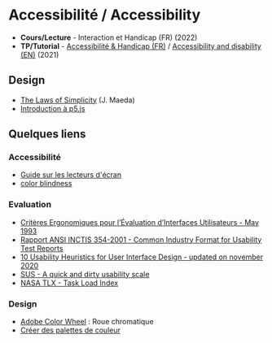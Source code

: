 # Accessibilité / Accessibility
<!--
## Facteurs Humains  / Human Factors
* **Cours1/Lecture1** - [Evaluation<ins>s</ins>](https://github.com/truillet/upssitech/blob/master/SRI/3A/FH/Cours/%5BFH%5D_Evaluations.pdf) (2021)
* **TP1/Tutorial 1** - [Inspection Ergonomique (FR)](https://github.com/truillet/upssitech/blob/master/SRI/3A/FH/TP/TP1_FH_Inspection_Ergonomique.pdf) / [Ergonomic Inspection (EN)](https://github.com/truillet/upssitech/blob/master/SRI/3A/FH/TP/T1_HF_Ergonomic_Inspection.pdf) (2021)

## Accessibilité / Accessibility
-->

* **Cours/Lecture** - Interaction et Handicap (FR) (2022)
*  **TP/Tutorial** - [Accessibilité & Handicap (FR)](https://github.com/truillet/upssitech/blob/master/SRI/3A/FH/TP/TP2_Accessibilite_et_Handicap.pdf) / [Accessibility and disability (EN)](https://github.com/truillet/upssitech/blob/master/SRI/3A/FH/TP/T2_Accessibility_Disability.pdf) (2021)

## Design
* [The Laws of Simplicity](https://github.com/truillet/upssitech/blob/master/SRI/3A/FH/Cours/The_Laws_of_Simplicity.pdf) (J. Maeda)
* [Introduction à p5.js](https://github.com/truillet/upssitech/blob/master/SRI/3A/FH/Cours/p5js.pdf)

## Quelques liens
### Accessibilité
* [Guide sur les lecteurs d'écran](https://disic.github.io/guide-lecteurs_ecran/lecteur-ecran.html#:~:text=Un%20lecteur%20d'%C3%A9cran%20)
* [color blindness](https://www.color-blindness.com/coblis-color-blindness-simulator)

### Evaluation
* [Critères Ergonomiques pour l’Évaluation d’Interfaces Utilisateurs - May 1993](https://hal.inria.fr/inria-00070012/document)
* [Rapport ANSI INCTIS 354-2001 - Common Industry Format for Usability Test Reports](https://webstore.ansi.org/Standards/INCITS/ANSIINCITS3542001)
* [10 Usability Heuristics for User Interface Design - updated on november 2020](https://www.nngroup.com/articles/ten-usability-heuristics)
* [SUS - A quick and dirty usability scale](https://hell.meiert.org/core/pdf/sus.pdf)
* [NASA TLX - Task Load Index](https://humansystems.arc.nasa.gov/groups/TLX)

### Design
* [Adobe Color Wheel](https://color.adobe.com/fr/create) : Roue chromatique
* [Créer des palettes de couleur](https://codepen.io/jasesmith/full/rZmKQG)
